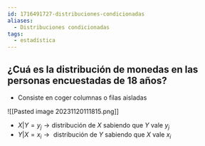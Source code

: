 ```yaml
---
id: 1716491727-distribuciones-condicionadas
aliases:
  - Distribuciones condicionadas
tags:
  - estadística
---
```


## ¿Cuá es la distribución de monedas en las personas encuestadas de 18 años?

- Consiste en coger columnas o filas aisladas

![[Pasted image 20231120111815.png]]

- $X|Y = y_j \rightarrow \text{distribución de } X \text{ sabiendo que } Y \text{ vale } y_j$
- $Y|X = x_i \rightarrow \text{ distribución de } Y \text{ sabiendo que } X \text{ vale } x_i$